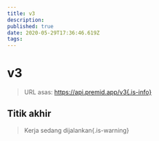 ```yaml
---
title: v3
description:
published: true
date: 2020-05-29T17:36:46.619Z
tags:
---
```


# v3

> URL asas: https://api.premid.app/v3{.is-info}


## Titik akhir
> Kerja sedang dijalankan{.is-warning}